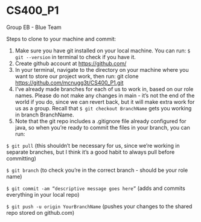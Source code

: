 # CS400_P1
Group EB - Blue Team

Steps to clone to your machine and commit:

1. Make sure you have git installed on your local machine. You can run: `$ git --version` in terminal to check if you have it.
2. Create github account at https://github.com/ 
3. In your terminal, navigate to the directory on your machine where you want to store our project work, then run: git clone https://github.com/mcnugg3t/CS400_P1.git
4. I’ve already made branches for each of us to work in, based on our role names. Please do not make any changes in main - it’s not the end of the world if you do, since we can revert back, but it will make extra work for us as a group. Recall that `$ git checkout BranchName` gets you working in branch BranchName.
5. Note that the git repo includes a .gitignore file already configured for java, so when you’re ready to commit the files in your branch, you can run:
 
  `$ git pull` (this shouldn’t be necessary for us, since we’re working in separate branches, but I think it’s a good habit to always pull before committing)

  `$ git branch` (to check you’re in the correct branch - should be your role name)
  
  `$ git commit -am “descriptive message goes here”` (adds and commits everything in your local repo)
  
  `$ git push -u origin YourBranchName` (pushes your changes to the shared repo stored on github.com)
